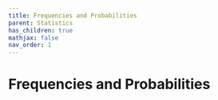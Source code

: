 ```yaml
---
title: Frequencies and Probabilities
parent: Statistics
has_children: true
mathjax: false
nav_order: 1
---
```


# Frequencies and Probabilities
